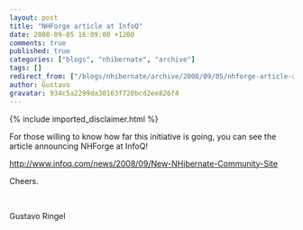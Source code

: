 ```yaml
---
layout: post
title: "NHForge article at InfoQ"
date: 2008-09-05 16:09:00 +1200
comments: true
published: true
categories: ["blogs", "nhibernate", "archive"]
tags: []
redirect_from: ["/blogs/nhibernate/archive/2008/09/05/nhforge-article-at-infoq.aspx/"]
author: Gustavo
gravatar: 934c5a2299da30163f720bcd2ee826f4
---
```

{% include imported_disclaimer.html %}
<p>For those willing to know how far this initiative is going, you can see the article announcing NHForge at InfoQ!</p>
<p><a href="http://www.infoq.com/news/2008/09/New-NHibernate-Community-Site" target="_blank">http://www.infoq.com/news/2008/09/New-NHibernate-Community-Site</a></p>
<p>Cheers.</p>
<p>&nbsp;</p>
<p>Gustavo Ringel</p>
